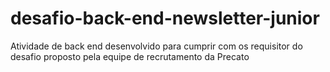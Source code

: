 # desafio-back-end-newsletter-junior
Atividade de back end desenvolvido para cumprir com os requisitor do desafio proposto pela equipe de recrutamento da Precato
